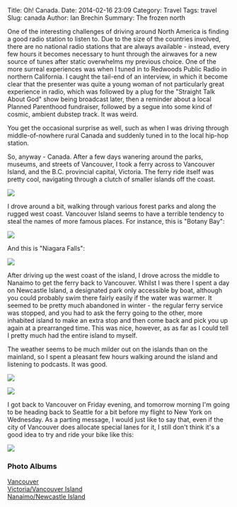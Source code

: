 Title: Oh! Canada.
Date: 2014-02-16 23:09
Category: Travel
Tags: travel
Slug: canada
Author: Ian Brechin
Summary: The frozen north


One of the interesting challenges of driving around North America is finding a good radio station to listen to. Due to the size of the countries involved, there are no national radio stations that are always available - instead, every few hours it becomes necessary to hunt through the airwaves for a new source of tunes after static overwhelms my previous choice. One of the more surreal experiences was when I tuned in to Redwoods Public Radio in northern California. I caught the tail-end of an interview, in which it become clear that the presenter was quite a young woman of not particularly great experience in radio, which was followed by a plug for the "Straight Talk About God" show being broadcast later, then a reminder about a local Planned Parenthood fundraiser, followed by a segue into some kind of cosmic, ambient dubstep track. It was weird.  

You get the occasional surprise as well, such as when I was driving through middle-of-nowhere rural Canada and suddenly tuned in to the local hip-hop station.  

So, anyway - Canada. After a few days wanering around the parks, museums, and streets of Vancouver, I took a ferry across to Vancouver Island, and the B.C. provincial capital, Victoria. The ferry ride itself was pretty cool, navigating through a clutch of smaller islands off the coast.  

![](https://lh4.googleusercontent.com/-sw7NluZxTIU/Uv_qP9cVEtI/AAAAAAAAHl4/8b7v316WjB8/s768/DSC05988.JPG)

I drove around a bit, walking through various forest parks and along the rugged west coast. Vancouver Island seems to have a terrible tendency to steal the names of more famous places. For instance, this is "Botany Bay":  

![](https://lh3.googleusercontent.com/-YFZzJ2fqByc/Uv_xFqqp7SI/AAAAAAAAHq0/rrRNRToa03Y/s768/DSC06092.JPG)

And this is "Niagara Falls":  

![](https://lh5.googleusercontent.com/-xytGw0YR8Hk/Uv_t4ERN9NI/AAAAAAAAHos/M9_DSw_ONRw/s768/DSC06053.JPG)

After driving up the west coast of the island, I drove across the middle to Nanaimo to get the ferry back to Vancouver. Whilst I was there I spent a day on Newcastle Island, a designated park only accessible by boat, although you could probably swim there fairly easily if the water was warmer. It seemed to be pretty much abandoned in winter - the regular ferry service was stopped, and you had to ask the ferry going to the other, more inhabited island to make an extra stop and then come back and pick you up again at a prearranged time. This was nice, however, as as far as I could tell I pretty much had the entire island to myself.  

The weather seems to be much milder out on the islands than on the mainland, so I spent a pleasant few hours walking around the island and listening to podcasts. It was good.  

![](https://lh5.googleusercontent.com/-UZsg9UvkUY0/Uv_79wy2oFI/AAAAAAAAHw8/kGDMvrP938I/s768/DSC06172.JPG)

![](https://lh5.googleusercontent.com/-U8ctGlM9560/Uv_5yt67-PI/AAAAAAAAHuU/Ht7qTBcklgw/s768/DSC06138.JPG)

I got back to Vancouver on Friday evening, and tomorrow morning I'm going to be heading back to Seattle for a bit before my flight to New York on Wednesday. As a parting message, I would just like to say that, even if the city of Vancouver does allocate special lanes for it, I still don't think it's a good idea to try and ride your bike like this:  

![](https://lh5.googleusercontent.com/-LlxG89787iQ/UwE4H7OgmsI/AAAAAAAAHyY/9wFyIQnr9_0/s768/DSC06191.JPG)

### Photo Albums

[Vancouver](https://picasaweb.google.com/110277251572045373854/Vancouver?authuser=0&authkey=Gv1sRgCIfS0ou-y7b4dg&feat=directlink)  
[Victoria/Vancouver Island](https://picasaweb.google.com/110277251572045373854/VictoriaVancouverIsland?authuser=0&authkey=Gv1sRgCPT0na6t0vTNKQ&feat=directlink)  
[Nanaimo/Newcastle Island](https://picasaweb.google.com/110277251572045373854/NanaimoNewcastleIsland?authuser=0&authkey=Gv1sRgCIKPjIWv6N_7kwE&feat=directlink)  